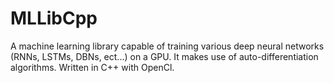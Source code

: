 # MLLibCpp
A machine learning library capable of training various deep neural networks (RNNs, LSTMs, DBNs, ect...) on a GPU. It makes use of auto-differentiation algorithms. Written in C++ with OpenCl.
